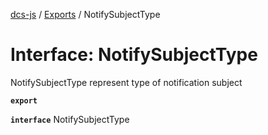 [dcs-js](../README.md) / [Exports](../modules.md) / NotifySubjectType

# Interface: NotifySubjectType

NotifySubjectType represent type of notification subject

**`export`**

**`interface`** NotifySubjectType
